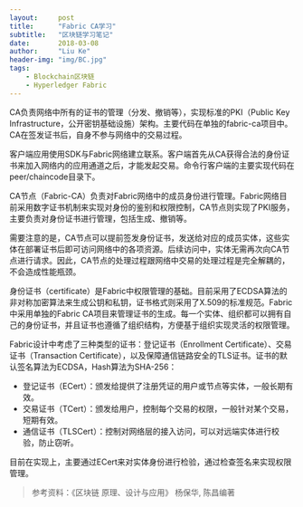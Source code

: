 ```yaml
---
layout:     post
title:      "Fabric CA学习"
subtitle:   "区块链学习笔记"
date:       2018-03-08
author:     "Liu Ke"
header-img: "img/BC.jpg"
tags:
    - Blockchain区块链
    - Hyperledger Fabric
---
```




CA负责网络中所有的证书的管理（分发、撤销等），实现标准的PKI（Public Key Infrastructure，公开密钥基础设施）架构。主要代码在单独的fabric-ca项目中。CA在签发证书后，自身不参与网络中的交易过程。

客户端应用使用SDK与Fabric网络建立联系。客户端首先从CA获得合法的身份证书来加入网络内的应用通道之后，才能发起交易。命令行客户端的主要实现代码在peer/chaincode目录下。

CA节点（Fabric-CA）负责对Fabric网络中的成员身份进行管理。Fabric网络目前采用数字证书机制来实现对身份的鉴别和权限控制，CA节点则实现了PKI服务，主要负责对身份证书进行管理，包括生成、撤销等。

需要注意的是，CA节点可以提前签发身份证书，发送给对应的成员实体，这些实体在部署证书后即可访问网络中的各项资源。后续访问中，实体无需再次向CA节点进行请求。因此，CA节点的处理过程跟网络中交易的处理过程是完全解耦的，不会造成性能瓶颈。


身份证书（certificate）是Fabric中权限管理的基础。目前采用了ECDSA算法的非对称加密算法来生成公钥和私钥，证书格式则采用了X.509的标准规范。Fabric中采用单独的Fabric CA项目来管理证书的生成。每一个实体、组织都可以拥有自己的身份证书，并且证书也遵循了组织结构，方便基于组织实现灵活的权限管理。
 
Fabric设计中考虑了三种类型的证书：登记证书（Enrollment Certificate）、交易证书（Transaction Certificate），以及保障通信链路安全的TLS证书。证书的默认签名算法为ECDSA，Hash算法为SHA-256：

- 登记证书（ECert）：颁发给提供了注册凭证的用户或节点等实体，一般长期有效。
- 交易证书（TCert）：颁发给用户，控制每个交易的权限，一般针对某个交易，短期有效。
- 通信证书（TLSCert）：控制对网络层的接入访问，可以对远端实体进行校验，防止窃听。

目前在实现上，主要通过ECert来对实体身份进行检验，通过检查签名来实现权限管理。




> 参考资料：《区块链 原理、设计与应用》 杨保华, 陈昌编著